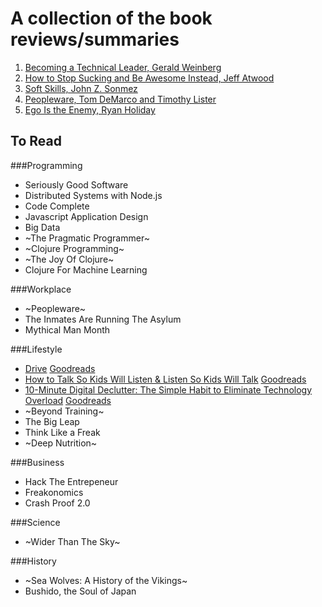 A collection of the book reviews/summaries
=================================

1. [Becoming a Technical Leader,  Gerald Weinberg](summaries/001-becoming-a-technical-leader.md)
2. [How to Stop Sucking and Be Awesome Instead, Jeff Atwood](summaries/002-how-to-stop-sucking-and-be-awesome-instead.md)
3. [Soft Skills, John Z. Sonmez](summaries/003-soft-skills.md)
4. [Peopleware, Tom DeMarco and Timothy Lister](summaries/004-peopleware.md)
5. [Ego Is the Enemy, Ryan Holiday](summaries/005-ego-is-the-enemy.md)

To Read
------
###Programming
* Seriously Good Software
* Distributed Systems with Node.js
* Code Complete
* Javascript Application Design
* Big Data
* ~The Pragmatic Programmer~
* ~Clojure Programming~
* ~The Joy Of Clojure~
* Clojure For Machine Learning

###Workplace
* ~Peopleware~
* The Inmates Are Running The Asylum
* Mythical Man Month

###Lifestyle
* [Drive](http://www.amazon.com/Drive-Surprising-Truth-About-Motivates-ebook/dp/B004P1JDJO) [Goodreads](https://www.goodreads.com/book/show/6452796-drive)
* [How to Talk So Kids Will Listen & Listen So Kids Will Talk](http://www.amazon.com/How-Talk-Kids-Will-Listen/dp/1451663889) [Goodreads](https://www.goodreads.com/book/show/769016.How_to_Talk_So_Kids_Will_Listen_Listen_So_Kids_Will_Talk)
* [10-Minute Digital Declutter: The Simple Habit to Eliminate Technology Overload](http://www.amazon.com/10-Minute-Digital-Declutter-Eliminate-Technology-ebook/dp/B017TF4OOG/) [Goodreads](https://www.goodreads.com/book/show/28155974-10-minute-digital-declutter)
* ~Beyond Training~
* The Big Leap
* Think Like a Freak
* ~Deep Nutrition~



###Business
* Hack The Entrepeneur
* Freakonomics
* Crash Proof 2.0


###Science
* ~Wider Than The Sky~


###History
* ~Sea Wolves: A History of the Vikings~
* Bushido, the Soul of Japan
